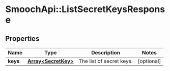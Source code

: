 # SmoochApi::ListSecretKeysResponse

## Properties
Name | Type | Description | Notes
------------ | ------------- | ------------- | -------------
**keys** | [**Array&lt;SecretKey&gt;**](SecretKey.md) | The list of secret keys. | [optional] 


